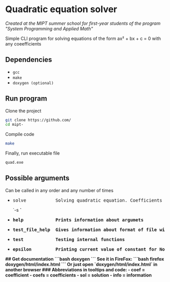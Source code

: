 # Quadratic equation solver
*Created at the MIPT summer school for first-year students of the program "System Programming and Applied Math"*

Simple CLI program for solving equations of the form ax² + bx + c = 0 with any coeefficients

## Dependencies

- `gcc`
- `make`
- `doxygen (optional)`

## Run program

Clone the project

```bash
git clone https://github.com/
cd mipt-
```

Compile code

```bash
make
```

Finally, run executable file

```bash
quad.exe
```

## Possible arguments

Can be called in any order and any number of times

- <pre>solve           Solving quadratic equation. Coefficients must be in form</pre> `-s <a> <b> <c>` 
- <pre>help  	       Prints information about argumets</pre>
- <pre>test_file_help  Gives information about format of file with tests</pre>
- <pre>test            Testing internal functions</pre>
- <pre>epsilon         Printing current value of constant for NonZero()</pre>
<!-- cat               Prints poltorashka --!>

## Get documentation

```bash
doxygen
```

See it in FireFox:

```bash
firefox doxygen/html/index.html
```

Or just open `doxygen/html/index.html` in another browser


### Abbreviations in tooltips and code:
- coef  = coefficient
- coefs = coefficients
- sol   = solution
- info  = information


 